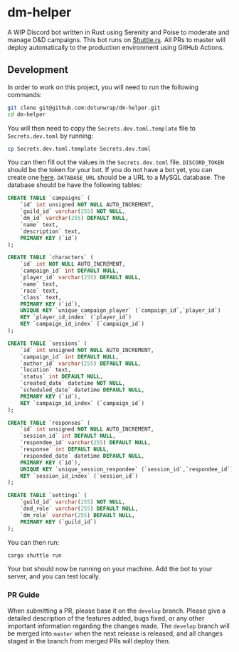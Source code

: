 # dm-helper
A WIP Discord bot written in Rust using Serenity and Poise to moderate and manage D&amp;D campaigns.
This bot runs on [Shuttle.rs](https://shuttle.rs). All PRs to master will deploy automatically to the production environment using GitHub Actions.

## Development
In order to work on this project, you will need to run the following commands:
```bash
git clone git@github.com:dotunwrap/dm-helper.git 
cd dm-helper
```

You will then need to copy the `Secrets.dev.toml.template` file to `Secrets.dev.toml` by running:
```bash
cp Secrets.dev.toml.template Secrets.dev.toml
```

You can then fill out the values in the `Secrets.dev.toml` file.
`DISCORD_TOKEN` should be the token for your bot. If you do not have a bot yet, you can create one [here](https://discord.com/developers/applications).
`DATABASE_URL` should be a URL to a MySQL database. The database should be have the following tables:
```sql
CREATE TABLE `campaigns` (
    `id` int unsigned NOT NULL AUTO_INCREMENT,
    `guild_id` varchar(255) NOT NULL,
    `dm_id` varchar(255) DEFAULT NULL,
    `name` text,
    `description` text,
    PRIMARY KEY (`id`)
);

CREATE TABLE `characters` (
    `id` int NOT NULL AUTO_INCREMENT,
    `campaign_id` int DEFAULT NULL,
    `player_id` varchar(255) DEFAULT NULL,
    `name` text,
    `race` text,
    `class` text,
    PRIMARY KEY (`id`),
    UNIQUE KEY `unique_campaign_player` (`campaign_id`,`player_id`)
    KEY `player_id_index` (`player_id`)
    KEY `campaign_id_index` (`campaign_id`)
);

CREATE TABLE `sessions` (
    `id` int unsigned NOT NULL AUTO_INCREMENT,
    `campaign_id` int DEFAULT NULL,
    `author_id` varchar(255) DEFAULT NULL,
    `location` text,
    `status` int DEFAULT NULL,
    `created_date` datetime NOT NULL,
    `scheduled_date` datetime DEFAULT NULL,
    PRIMARY KEY (`id`),
    KEY `campaign_id_index` (`campaign_id`)
);

CREATE TABLE `responses` (
    `id` int unsigned NOT NULL AUTO_INCREMENT,
    `session_id` int DEFAULT NULL,
    `respondee_id` varchar(255) DEFAULT NULL,
    `response` int DEFAULT NULL,
    `responded_date` datetime DEFAULT NULL,
    PRIMARY KEY (`id`),
    UNIQUE KEY `unique_session_respondee` (`session_id`,`respondee_id`),
    KEY `session_id_index` (`session_id`)
);

CREATE TABLE `settings` (
    `guild_id` varchar(255) NOT NULL,
    `dnd_role` varchar(255) DEFAULT NULL,
    `dm_role` varchar(255) DEFAULT NULL,
    PRIMARY KEY (`guild_id`)
);
```

You can then run:
```bash
cargo shuttle run
```

Your bot should now be running on your machine. Add the bot to your server, and you can test locally.

### PR Guide
When submitting a PR, please base it on the `develop` branch.
Please give a detailed description of the features added, bugs fixed, or any other important information regarding the changes made.
The `develop` branch will be merged into `master` when the next release is released, and all changes staged in the branch from merged PRs will deploy then.
